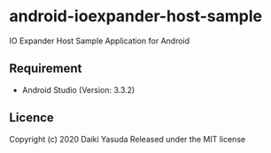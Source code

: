 android-ioexpander-host-sample
====

IO Expander Host Sample Application for Android

## Requirement

- Android Studio (Version: 3.3.2)


## Licence

   Copyright (c) 2020 Daiki Yasuda
   Released under the MIT license
